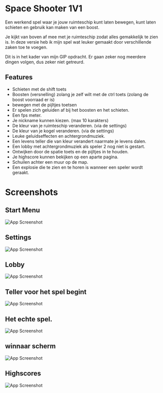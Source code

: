
# Space Shooter 1V1

Een werkend spel waar je jouw ruimteschip kunt laten bewegen, kunt laten schieten en gebruik kan maken van een boost.

Je kijkt van boven af mee met je ruimteschip zodat alles gemakkelijk te zien is.
In deze versie heb ik mijn spel wat leuker gemaakt door verschillende zaken toe te voegen.


Dit is in het kader van mijn GIP opdracht.
Er gaan zeker nog meerdere dingen volgen, dus zeker niet getreurd.


## Features
- Schieten met de shift toets
- Boosten (versnelling) zolang je zelf wilt met de ctrl toets (zolang de boost voorraad er is)
- bewegen met de pijltjes toetsen
- Er spelen zich geluiden af bij het boosten en het schieten.
- Een fps meter.
- Je nickname kunnen kiezen. (max 10 karakters)
- De kleur van je ruimteschip veranderen. (via de settings)
- De kleur van je kogel veranderen. (via de settings)
- Leuke geluidseffecten en achtergrondmuziek.
- Een levens teller die van kleur verandert naarmate je levens dalen.
- Een lobby met achtergrondmuziek als speler 2 nog niet is gestart.
- Ontwijken door de spatie toets en de pijltjes in te houden.
- Je highscore kunnen bekijken op een aparte pagina.
- Schuilen achter een muur op de map.
- Een explosie die te zien en te horen is wanneer een speler wordt geraakt.



# Screenshots

## Start Menu
![App Screenshot](https://iili.io/W8J7gR.png)
## Settings
![App Screenshot](https://i.postimg.cc/XJVTdM5s/verise-2-settings.png)
## Lobby
![App Screenshot](https://i.postimg.cc/900KgGJT/Versie-2-lobby.png)
## Teller voor het spel begint
![App Screenshot](https://iili.io/W8dzYl.png)
## Het echte spel.
![App Screenshot](https://iili.io/W8J3ib.md.png)
## winnaar scherm
![App Screenshot](https://iili.io/W8dIv2.png)
## Highscores
![App Screenshot](https://i.ibb.co/s3kqLtR/Versie-3-Highscores.png)
